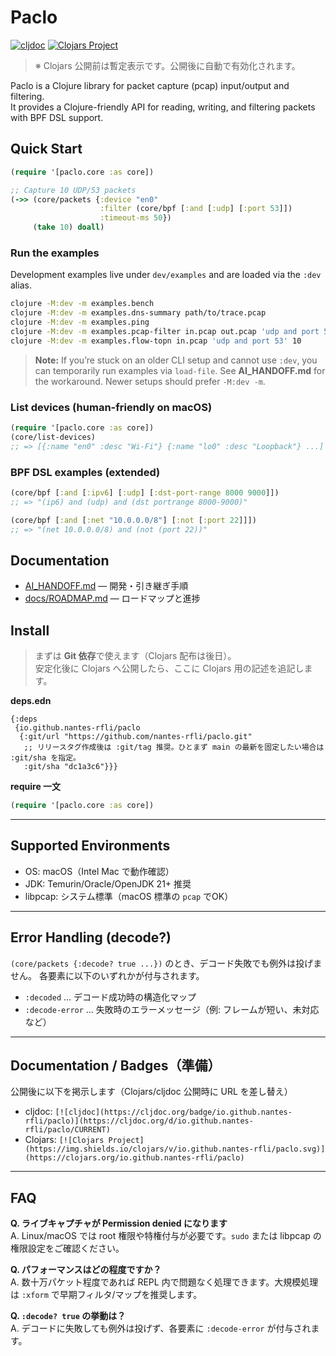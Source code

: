 # Paclo

[![cljdoc](https://cljdoc.org/badge/io.github.nantes-rfli/paclo)](https://cljdoc.org/d/io.github.nantes-rfli/paclo/CURRENT)
[![Clojars Project](https://img.shields.io/clojars/v/io.github.nantes-rfli/paclo.svg)](https://clojars.org/io.github.nantes-rfli/paclo)

> ※ Clojars 公開前は暫定表示です。公開後に自動で有効化されます。

Paclo is a Clojure library for packet capture (pcap) input/output and filtering.  
It provides a Clojure-friendly API for reading, writing, and filtering packets with BPF DSL support.

## Quick Start

```clojure
(require '[paclo.core :as core])

;; Capture 10 UDP/53 packets
(->> (core/packets {:device "en0"
                    :filter (core/bpf [:and [:udp] [:port 53]])
                    :timeout-ms 50})
     (take 10) doall)
```

### Run the examples

Development examples live under `dev/examples` and are loaded via the `:dev` alias.

```bash
clojure -M:dev -m examples.bench
clojure -M:dev -m examples.dns-summary path/to/trace.pcap
clojure -M:dev -m examples.ping
clojure -M:dev -m examples.pcap-filter in.pcap out.pcap 'udp and port 53' 60
clojure -M:dev -m examples.flow-topn in.pcap 'udp and port 53' 10
```

> **Note:** If you’re stuck on an older CLI setup and cannot use `:dev`, you can temporarily run examples via `load-file`. See **AI\_HANDOFF.md** for the workaround. Newer setups should prefer `-M:dev -m`.

### List devices (human-friendly on macOS)

```clojure
(require '[paclo.core :as core])
(core/list-devices)
;; => [{:name "en0" :desc "Wi-Fi"} {:name "lo0" :desc "Loopback"} ...]
```

### BPF DSL examples (extended)

```clojure
(core/bpf [:and [:ipv6] [:udp] [:dst-port-range 8000 9000]])
;; => "(ip6) and (udp) and (dst portrange 8000-9000)"

(core/bpf [:and [:net "10.0.0.0/8"] [:not [:port 22]]])
;; => "(net 10.0.0.0/8) and (not (port 22))"
```

## Documentation

* [AI\_HANDOFF.md](./AI_HANDOFF.md) — 開発・引き継ぎ手順
* [docs/ROADMAP.md](./docs/ROADMAP.md) — ロードマップと進捗

## Install

> まずは **Git 依存**で使えます（Clojars 配布は後日）。  
> 安定化後に Clojars へ公開したら、ここに Clojars 用の記述を追記します。

**deps.edn**

```edn
{:deps
 {io.github.nantes-rfli/paclo
  {:git/url "https://github.com/nantes-rfli/paclo.git"
   ;; リリースタグ作成後は :git/tag 推奨。ひとまず main の最新を固定したい場合は :git/sha を指定。
   :git/sha "dc1a3c6"}}}
````

**require 一文**

```clojure
(require '[paclo.core :as core])
```

---

## Supported Environments

* OS: macOS（Intel Mac で動作確認）
* JDK: Temurin/Oracle/OpenJDK 21+ 推奨
* libpcap: システム標準（macOS 標準の `pcap` でOK）

---

## Error Handling (decode?)

`(core/packets {:decode? true ...})` のとき、デコード失敗でも例外は投げません。
各要素に以下のいずれかが付与されます。

* `:decoded` … デコード成功時の構造化マップ
* `:decode-error` … 失敗時のエラーメッセージ（例: フレームが短い、未対応など）

---

## Documentation / Badges（準備）

公開後に以下を掲示します（Clojars/cljdoc 公開時に URL を差し替え）

* cljdoc: `[![cljdoc](https://cljdoc.org/badge/io.github.nantes-rfli/paclo)](https://cljdoc.org/d/io.github.nantes-rfli/paclo/CURRENT)`
* Clojars: `[![Clojars Project](https://img.shields.io/clojars/v/io.github.nantes-rfli/paclo.svg)](https://clojars.org/io.github.nantes-rfli/paclo)`

---

## FAQ

**Q. ライブキャプチャが Permission denied になります**  
A. Linux/macOS では root 権限や特権付与が必要です。`sudo` または libpcap の権限設定をご確認ください。

**Q. パフォーマンスはどの程度ですか？**  
A. 数十万パケット程度であれば REPL 内で問題なく処理できます。大規模処理は `:xform` で早期フィルタ/マップを推奨します。

**Q. `:decode? true` の挙動は？**  
A. デコードに失敗しても例外は投げず、各要素に `:decode-error` が付与されます。
